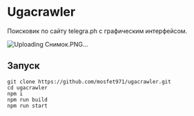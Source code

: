 # Ugacrawler

Поисковик по сайту telegra.ph с графическим интерфейсом.

![Uploading Снимок.PNG…]()


## Запуск

```
git clone https://github.com/mosfet971/ugacrawler.git
cd ugacrawler
npm i
npm run build
npm run start
```
